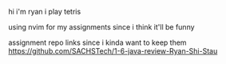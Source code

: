 hi i'm ryan i play tetris 

using nvim for my assignments since i think it'll be funny

assignment repo links since i kinda want to keep them
https://github.com/SACHSTech/1-6-java-review-Ryan-Shi-Stau
